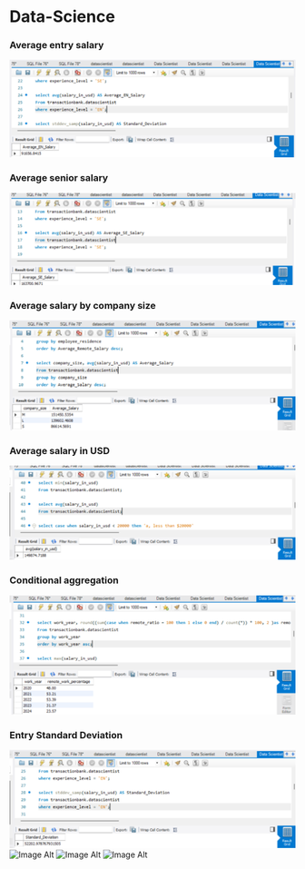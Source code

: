 # Data-Science
### Average entry salary
![Image Alt](https://github.com/CynthiaBanjo/Data-Science/blob/main/Average%20EN%20Salary.png)
### Average senior salary
![Image Alt](https://github.com/CynthiaBanjo/Data-Science/blob/main/Average%20SE%20salary.png)
### Average salary by company size
![Image Alt](https://github.com/CynthiaBanjo/Data-Science/blob/main/Average%20Salary%20By%20Company%20Size.png)
### Average salary in USD
![Image Alt](https://github.com/CynthiaBanjo/Data-Science/blob/main/Average%20Salary%20in%20USD.png)
### Conditional aggregation
![Image Alt](https://github.com/CynthiaBanjo/Data-Science/blob/main/Conditiona%20Aggregation.png)
### Entry Standard Deviation
![Image Alt](https://github.com/CynthiaBanjo/Data-Science/blob/main/EN%20Standard%20Deviation.png)
![Image Alt]()
![Image Alt]()
![Image Alt]()
